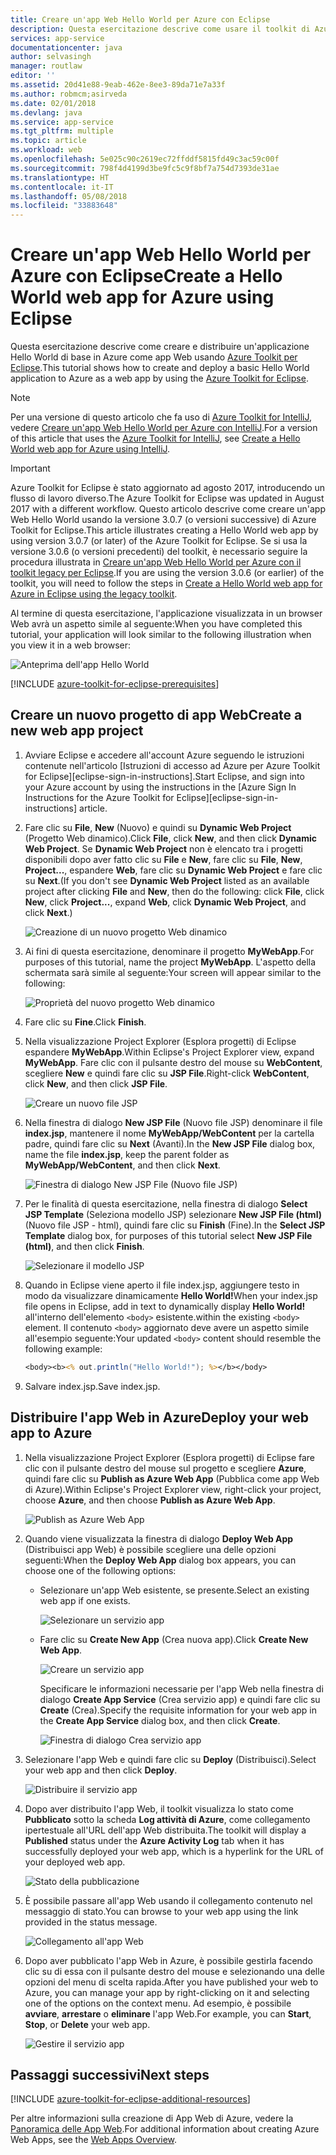 ```yaml
---
title: Creare un'app Web Hello World per Azure con Eclipse
description: Questa esercitazione descrive come usare il toolkit di Azure per Eclipse per creare un'app Web Hello World per Azure.
services: app-service
documentationcenter: java
author: selvasingh
manager: routlaw
editor: ''
ms.assetid: 20d41e88-9eab-462e-8ee3-89da71e7a33f
ms.author: robmcm;asirveda
ms.date: 02/01/2018
ms.devlang: java
ms.service: app-service
ms.tgt_pltfrm: multiple
ms.topic: article
ms.workload: web
ms.openlocfilehash: 5e025c90c2619ec72ffddf5815fd49c3ac59c00f
ms.sourcegitcommit: 798f4d4199d3be9fc5c9f8bf7a754d7393de31ae
ms.translationtype: HT
ms.contentlocale: it-IT
ms.lasthandoff: 05/08/2018
ms.locfileid: "33883648"
---
```

# <a name="create-a-hello-world-web-app-for-azure-using-eclipse"></a><span data-ttu-id="697b4-103">Creare un'app Web Hello World per Azure con Eclipse</span><span class="sxs-lookup"><span data-stu-id="697b4-103">Create a Hello World web app for Azure using Eclipse</span></span>

<span data-ttu-id="697b4-104">Questa esercitazione descrive come creare e distribuire un'applicazione Hello World di base in Azure come app Web usando [Azure Toolkit per Eclipse].</span><span class="sxs-lookup"><span data-stu-id="697b4-104">This tutorial shows how to create and deploy a basic Hello World application to Azure as a web app by using the [Azure Toolkit for Eclipse].</span></span>

> [!NOTE]
>
> <span data-ttu-id="697b4-105">Per una versione di questo articolo che fa uso di [Azure Toolkit for IntelliJ], vedere [Creare un'app Web Hello World per Azure con IntelliJ][intellij-hello-world].</span><span class="sxs-lookup"><span data-stu-id="697b4-105">For a version of this article that uses the [Azure Toolkit for IntelliJ], see [Create a Hello World web app for Azure using IntelliJ][intellij-hello-world].</span></span>
>

> [!IMPORTANT]
> 
> <span data-ttu-id="697b4-106">Azure Toolkit for Eclipse è stato aggiornato ad agosto 2017, introducendo un flusso di lavoro diverso.</span><span class="sxs-lookup"><span data-stu-id="697b4-106">The Azure Toolkit for Eclipse was updated in August 2017 with a different workflow.</span></span> <span data-ttu-id="697b4-107">Questo articolo descrive come creare un'app Web Hello World usando la versione 3.0.7 (o versioni successive) di Azure Toolkit for Eclipse.</span><span class="sxs-lookup"><span data-stu-id="697b4-107">This article illustrates creating a Hello World web app by using version 3.0.7 (or later) of the Azure Toolkit for Eclipse.</span></span> <span data-ttu-id="697b4-108">Se si usa la versione 3.0.6 (o versioni precedenti) del toolkit, è necessario seguire la procedura illustrata in [Creare un'app Web Hello World per Azure con il toolkit legacy per Eclipse][Legacy Version].</span><span class="sxs-lookup"><span data-stu-id="697b4-108">If you are using the version 3.0.6 (or earlier) of the toolkit, you will need to follow the steps in [Create a Hello World web app for Azure in Eclipse using the legacy toolkit][Legacy Version].</span></span>
> 

<span data-ttu-id="697b4-109">Al termine di questa esercitazione, l'applicazione visualizzata in un browser Web avrà un aspetto simile al seguente:</span><span class="sxs-lookup"><span data-stu-id="697b4-109">When you have completed this tutorial, your application will look similar to the following illustration when you view it in a web browser:</span></span>

![Anteprima dell'app Hello World][browse-web-app]

[!INCLUDE [azure-toolkit-for-eclipse-prerequisites](../includes/azure-toolkit-for-eclipse-prerequisites.md)]

## <a name="create-a-new-web-app-project"></a><span data-ttu-id="697b4-111">Creare un nuovo progetto di app Web</span><span class="sxs-lookup"><span data-stu-id="697b4-111">Create a new web app project</span></span>

1. <span data-ttu-id="697b4-112">Avviare Eclipse e accedere all'account Azure seguendo le istruzioni contenute nell'articolo [Istruzioni di accesso ad Azure per Azure Toolkit for Eclipse][eclipse-sign-in-instructions].</span><span class="sxs-lookup"><span data-stu-id="697b4-112">Start Eclipse, and sign into your Azure account by using the instructions in the [Azure Sign In Instructions for the Azure Toolkit for Eclipse][eclipse-sign-in-instructions] article.</span></span>

1. <span data-ttu-id="697b4-113">Fare clic su **File**, **New** (Nuovo) e quindi su **Dynamic Web Project** (Progetto Web dinamico).</span><span class="sxs-lookup"><span data-stu-id="697b4-113">Click **File**, click **New**, and then click **Dynamic Web Project**.</span></span> <span data-ttu-id="697b4-114">Se **Dynamic Web Project** non è elencato tra i progetti disponibili dopo aver fatto clic su **File** e **New**, fare clic su **File**, **New**, **Project...**, espandere **Web**, fare clic su **Dynamic Web Project** e fare clic su **Next**.</span><span class="sxs-lookup"><span data-stu-id="697b4-114">(If you don't see **Dynamic Web Project** listed as an available project after clicking **File** and **New**, then do the following: click **File**, click **New**, click **Project...**, expand **Web**, click **Dynamic Web Project**, and click **Next**.)</span></span>

   ![Creazione di un nuovo progetto Web dinamico][file-new-dynamic-web-project]

2. <span data-ttu-id="697b4-116">Ai fini di questa esercitazione, denominare il progetto **MyWebApp**.</span><span class="sxs-lookup"><span data-stu-id="697b4-116">For purposes of this tutorial, name the project **MyWebApp**.</span></span> <span data-ttu-id="697b4-117">L'aspetto della schermata sarà simile al seguente:</span><span class="sxs-lookup"><span data-stu-id="697b4-117">Your screen will appear similar to the following:</span></span>
   
   ![Proprietà del nuovo progetto Web dinamico][dynamic-web-project-properties]

3. <span data-ttu-id="697b4-119">Fare clic su **Fine**.</span><span class="sxs-lookup"><span data-stu-id="697b4-119">Click **Finish**.</span></span>

4. <span data-ttu-id="697b4-120">Nella visualizzazione Project Explorer (Esplora progetti) di Eclipse espandere **MyWebApp**.</span><span class="sxs-lookup"><span data-stu-id="697b4-120">Within Eclipse's Project Explorer view, expand **MyWebApp**.</span></span> <span data-ttu-id="697b4-121">Fare clic con il pulsante destro del mouse su **WebContent**, scegliere **New** e quindi fare clic su **JSP File**.</span><span class="sxs-lookup"><span data-stu-id="697b4-121">Right-click **WebContent**, click **New**, and then click **JSP File**.</span></span>

   ![Creare un nuovo file JSP][create-new-jsp-file]

5. <span data-ttu-id="697b4-123">Nella finestra di dialogo **New JSP File** (Nuovo file JSP) denominare il file **index.jsp**, mantenere il nome **MyWebApp/WebContent** per la cartella padre, quindi fare clic su **Next** (Avanti).</span><span class="sxs-lookup"><span data-stu-id="697b4-123">In the **New JSP File** dialog box, name the file **index.jsp**, keep the parent folder as **MyWebApp/WebContent**, and then click **Next**.</span></span>

   ![Finestra di dialogo New JSP File (Nuovo file JSP)][new-jsp-file-dialog]

6. <span data-ttu-id="697b4-125">Per le finalità di questa esercitazione, nella finestra di dialogo **Select JSP Template** (Seleziona modello JSP) selezionare **New JSP File (html)** (Nuovo file JSP - html), quindi fare clic su **Finish** (Fine).</span><span class="sxs-lookup"><span data-stu-id="697b4-125">In the **Select JSP Template** dialog box, for purposes of this tutorial select **New JSP File (html)**, and then click **Finish**.</span></span>

   ![Selezionare il modello JSP][select-jsp-template]

7. <span data-ttu-id="697b4-127">Quando in Eclipse viene aperto il file index.jsp, aggiungere testo in modo da visualizzare dinamicamente **Hello World!**</span><span class="sxs-lookup"><span data-stu-id="697b4-127">When your index.jsp file opens in Eclipse, add in text to dynamically display **Hello World!**</span></span> <span data-ttu-id="697b4-128">all'interno dell'elemento `<body>` esistente.</span><span class="sxs-lookup"><span data-stu-id="697b4-128">within the existing `<body>` element.</span></span> <span data-ttu-id="697b4-129">Il contenuto `<body>` aggiornato deve avere un aspetto simile all'esempio seguente:</span><span class="sxs-lookup"><span data-stu-id="697b4-129">Your updated `<body>` content should resemble the following example:</span></span>
   
   ```jsp
   <body><b><% out.println("Hello World!"); %></b></body>
   ```

8. <span data-ttu-id="697b4-130">Salvare index.jsp.</span><span class="sxs-lookup"><span data-stu-id="697b4-130">Save index.jsp.</span></span>

## <a name="deploy-your-web-app-to-azure"></a><span data-ttu-id="697b4-131">Distribuire l'app Web in Azure</span><span class="sxs-lookup"><span data-stu-id="697b4-131">Deploy your web app to Azure</span></span>

1. <span data-ttu-id="697b4-132">Nella visualizzazione Project Explorer (Esplora progetti) di Eclipse fare clic con il pulsante destro del mouse sul progetto e scegliere **Azure**, quindi fare clic su **Publish as Azure Web App** (Pubblica come app Web di Azure).</span><span class="sxs-lookup"><span data-stu-id="697b4-132">Within Eclipse's Project Explorer view, right-click your project, choose **Azure**, and then choose **Publish as Azure Web App**.</span></span>
   
   ![Publish as Azure Web App][publish-as-azure-web-app]

1. <span data-ttu-id="697b4-134">Quando viene visualizzata la finestra di dialogo **Deploy Web App** (Distribuisci app Web) è possibile scegliere una delle opzioni seguenti:</span><span class="sxs-lookup"><span data-stu-id="697b4-134">When the **Deploy Web App** dialog box appears, you can choose one of the following options:</span></span>

   * <span data-ttu-id="697b4-135">Selezionare un'app Web esistente, se presente.</span><span class="sxs-lookup"><span data-stu-id="697b4-135">Select an existing web app if one exists.</span></span>

      ![Selezionare un servizio app][select-app-service]

   * <span data-ttu-id="697b4-137">Fare clic su **Create New App** (Crea nuova app).</span><span class="sxs-lookup"><span data-stu-id="697b4-137">Click **Create New Web App**.</span></span>

      ![Creare un servizio app][create-app-service]

      <span data-ttu-id="697b4-139">Specificare le informazioni necessarie per l'app Web nella finestra di dialogo **Create App Service** (Crea servizio app) e quindi fare clic su **Create** (Crea).</span><span class="sxs-lookup"><span data-stu-id="697b4-139">Specify the requisite information for your web app in the **Create App Service** dialog box, and then click **Create**.</span></span>

      ![Finestra di dialogo Crea servizio app][create-app-service-dialog]

1. <span data-ttu-id="697b4-141">Selezionare l'app Web e quindi fare clic su **Deploy** (Distribuisci).</span><span class="sxs-lookup"><span data-stu-id="697b4-141">Select your web app and then click **Deploy**.</span></span>

   ![Distribuire il servizio app][deploy-app-service]

1. <span data-ttu-id="697b4-143">Dopo aver distribuito l'app Web, il toolkit visualizza lo stato come **Pubblicato** sotto la scheda **Log attività di Azure**, come collegamento ipertestuale all'URL dell'app Web distribuita.</span><span class="sxs-lookup"><span data-stu-id="697b4-143">The toolkit will display a **Published** status under the **Azure Activity Log** tab when it has successfully deployed your web app, which is a hyperlink for the URL of your deployed web app.</span></span>

   ![Stato della pubblicazione][publish-status]

1. <span data-ttu-id="697b4-145">È possibile passare all'app Web usando il collegamento contenuto nel messaggio di stato.</span><span class="sxs-lookup"><span data-stu-id="697b4-145">You can browse to your web app using the link provided in the status message.</span></span>

   ![Collegamento all'app Web][browse-web-app]

1. <span data-ttu-id="697b4-147">Dopo aver pubblicato l'app Web in Azure, è possibile gestirla facendo clic su di essa con il pulsante destro del mouse e selezionando una delle opzioni del menu di scelta rapida.</span><span class="sxs-lookup"><span data-stu-id="697b4-147">After you have published your web to Azure, you can manage your app by right-clicking on it and selecting one of the options on the context menu.</span></span> <span data-ttu-id="697b4-148">Ad esempio, è possibile **avviare**, **arrestare** o **eliminare** l'app Web.</span><span class="sxs-lookup"><span data-stu-id="697b4-148">For example, you can **Start**, **Stop**, or **Delete** your web app.</span></span>

   ![Gestire il servizio app][manage-app-service]

## <a name="next-steps"></a><span data-ttu-id="697b4-150">Passaggi successivi</span><span class="sxs-lookup"><span data-stu-id="697b4-150">Next steps</span></span>

[!INCLUDE [azure-toolkit-for-eclipse-additional-resources](../includes/azure-toolkit-for-eclipse-additional-resources.md)]

<span data-ttu-id="697b4-151">Per altre informazioni sulla creazione di App Web di Azure, vedere la [Panoramica delle App Web].</span><span class="sxs-lookup"><span data-stu-id="697b4-151">For additional information about creating Azure Web Apps, see the [Web Apps Overview].</span></span>

<!-- URL List -->

[Azure Toolkit per Eclipse]: azure-toolkit-for-eclipse.md
[Azure Toolkit for Eclipse]: azure-toolkit-for-eclipse.md
[Azure Toolkit for IntelliJ]: ../intellij/azure-toolkit-for-intellij.md
[intellij-hello-world]: ../intellij/azure-toolkit-for-intellij-create-hello-world-web-app.md
[Panoramica delle App Web]: /azure/app-service/app-service-web-overview
[Web Apps Overview]: /azure/app-service/app-service-web-overview
[Apache Tomcat]: http://tomcat.apache.org/
[Jetty]: http://www.eclipse.org/jetty/
[Legacy Version]: azure-toolkit-for-eclipse-create-hello-world-web-app-legacy-version.md

<!-- IMG List -->

[browse-web-app]: ./media/azure-toolkit-for-eclipse-create-hello-world-web-app/browse-web-app.png
[file-new-dynamic-web-project]: ./media/azure-toolkit-for-eclipse-create-hello-world-web-app/file-new-dynamic-web-project.png
[dynamic-web-project-properties]: ./media/azure-toolkit-for-eclipse-create-hello-world-web-app/dynamic-web-project-properties.png
[create-new-jsp-file]: ./media/azure-toolkit-for-eclipse-create-hello-world-web-app/create-new-jsp-file.png
[new-jsp-file-dialog]: ./media/azure-toolkit-for-eclipse-create-hello-world-web-app/new-jsp-file-dialog.png
[select-jsp-template]: ./media/azure-toolkit-for-eclipse-create-hello-world-web-app/select-jsp-template.png
[publish-as-azure-web-app]: ./media/azure-toolkit-for-eclipse-create-hello-world-web-app/publish-as-azure-web-app.png
[deploy-web-app-dialog]: ./media/azure-toolkit-for-eclipse-create-hello-world-web-app/deploy-web-app-dialog.png
[select-app-service]: ./media/azure-toolkit-for-eclipse-create-hello-world-web-app/select-app-service.png
[create-app-service-dialog]: ./media/azure-toolkit-for-eclipse-create-hello-world-web-app/create-app-service-dialog.png
[publish-status]: ./media/azure-toolkit-for-eclipse-create-hello-world-web-app/publish-status.png
[create-app-service]: ./media/azure-toolkit-for-eclipse-create-hello-world-web-app/create-app-service.png
[deploy-app-service]: ./media/azure-toolkit-for-eclipse-create-hello-world-web-app/deploy-app-service.png
[manage-app-service]: ./media/azure-toolkit-for-eclipse-create-hello-world-web-app/manage-app-service.png
